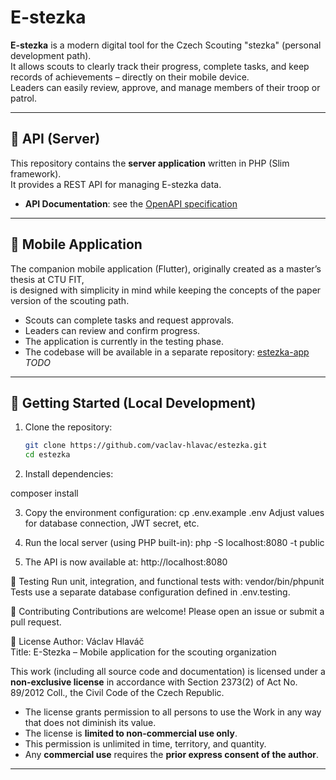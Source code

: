 # E-stezka

**E-stezka** is a modern digital tool for the Czech Scouting "stezka" (personal development path).  
It allows scouts to clearly track their progress, complete tasks, and keep records of achievements – directly on their mobile device.  
Leaders can easily review, approve, and manage members of their troop or patrol.

---

## 🔧 API (Server)

This repository contains the **server application** written in PHP (Slim framework).  
It provides a REST API for managing E-stezka data.

- **API Documentation**: see the [OpenAPI specification](./src/OpenApiSpec.php)  

---

## 📱 Mobile Application

The companion mobile application (Flutter), originally created as a master’s thesis at CTU FIT,  
is designed with simplicity in mind while keeping the concepts of the paper version of the scouting path.

- Scouts can complete tasks and request approvals.  
- Leaders can review and confirm progress.  
- The application is currently in the testing phase.  
- The codebase will be available in a separate repository: [estezka-app](https://github.com/your-org/estezka-app) *TODO*

---

## 🚀 Getting Started (Local Development)

1. Clone the repository:
   ```bash
   git clone https://github.com/vaclav-hlavac/estezka.git
   cd estezka
   
2. Install dependencies:

  composer install

3. Copy the environment configuration:
  cp .env.example .env
  Adjust values for database connection, JWT secret, etc.

4. Run the local server (using PHP built-in):
  php -S localhost:8080 -t public

5. The API is now available at:
  http://localhost:8080

🧪 Testing
Run unit, integration, and functional tests with:
vendor/bin/phpunit
Tests use a separate database configuration defined in .env.testing.

🤝 Contributing
Contributions are welcome!
Please open an issue or submit a pull request.

📄 License
Author: Václav Hlaváč  
Title: E-Stezka – Mobile application for the scouting organization  

This work (including all source code and documentation) is licensed under a **non-exclusive license** in accordance with Section 2373(2) of Act No. 89/2012 Coll., the Civil Code of the Czech Republic.

- The license grants permission to all persons to use the Work in any way that does not diminish its value.  
- The license is **limited to non-commercial use only**.  
- This permission is unlimited in time, territory, and quantity.  
- Any **commercial use** requires the **prior express consent of the author**.


---
